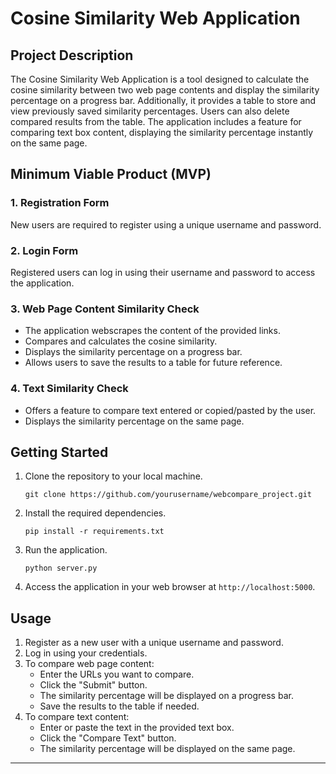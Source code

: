
# Cosine Similarity Web Application

## Project Description

The Cosine Similarity Web Application is a tool designed to calculate the cosine similarity between two web page contents and display the similarity percentage on a progress bar. Additionally, it provides a table to store and view previously saved similarity percentages. Users can also delete compared results from the table. The application includes a feature for comparing text box content, displaying the similarity percentage instantly on the same page.

## Minimum Viable Product (MVP)

### 1. Registration Form

New users are required to register using a unique username and password.

### 2. Login Form

Registered users can log in using their username and password to access the application.

### 3. Web Page Content Similarity Check

- The application webscrapes the content of the provided links.
- Compares and calculates the cosine similarity.
- Displays the similarity percentage on a progress bar.
- Allows users to save the results to a table for future reference.

### 4. Text Similarity Check

- Offers a feature to compare text entered or copied/pasted by the user.
- Displays the similarity percentage on the same page.

## Getting Started

1. Clone the repository to your local machine.
   ```
   git clone https://github.com/yourusername/webcompare_project.git
   
2. Install the required dependencies.
   ```
   pip install -r requirements.txt
   ```

3. Run the application.
   ```
   python server.py
   ```

4. Access the application in your web browser at `http://localhost:5000`.

## Usage

1. Register as a new user with a unique username and password.
2. Log in using your credentials.
3. To compare web page content:
   - Enter the URLs you want to compare.
   - Click the "Submit" button.
   - The similarity percentage will be displayed on a progress bar.
   - Save the results to the table if needed.
4. To compare text content:
   - Enter or paste the text in the provided text box.
   - Click the "Compare Text" button.
   - The similarity percentage will be displayed on the same page.


---
